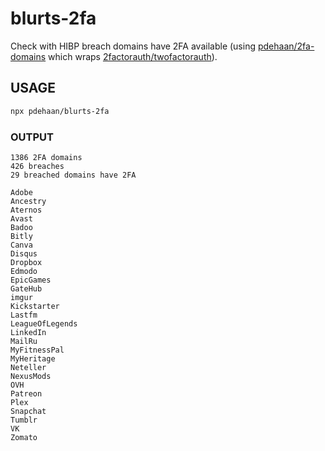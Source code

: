 # blurts-2fa

Check with HIBP breach domains have 2FA available (using [pdehaan/2fa-domains](https://github.com/pdehaan/2fa-domains) which wraps [2factorauth/twofactorauth](https://github.com/2factorauth/twofactorauth)).

## USAGE

```sh
npx pdehaan/blurts-2fa
```

### OUTPUT

```
1386 2FA domains
426 breaches
29 breached domains have 2FA

Adobe
Ancestry
Aternos
Avast
Badoo
Bitly
Canva
Disqus
Dropbox
Edmodo
EpicGames
GateHub
imgur
Kickstarter
Lastfm
LeagueOfLegends
LinkedIn
MailRu
MyFitnessPal
MyHeritage
Neteller
NexusMods
OVH
Patreon
Plex
Snapchat
Tumblr
VK
Zomato
```
